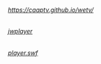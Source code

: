 ###### https://caaptv.github.io/wetv/

###### [jwplayer](https://caaptv.github.io/file/jwplayer.html)

###### [player.swf](https://caaptv.github.io/file/player.swf)
